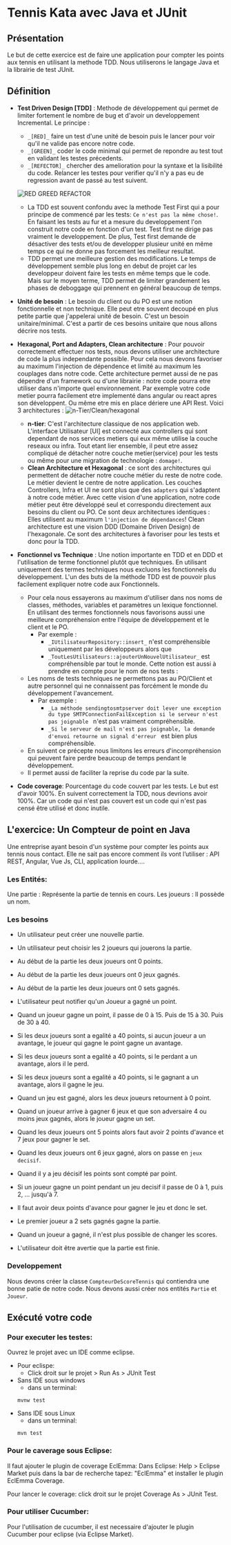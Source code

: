 # Tennis Kata avec Java et JUnit

## Présentation
Le but de cette exercice est de faire une application pour compter les points aux tennis en utilisant la methode TDD. Nous utiliserons le langage Java et la librairie de test JUnit.

## Définition
* __Test Driven Design [TDD]__ : Methode de développement qui permet de limiter fortement le nombre de bug et d'avoir un developpement Incremental. Le principe : 
    * `_[RED]_` faire un test d'une unité de besoin puis le lancer pour voir qu'il ne valide pas encore notre code.
    * `_[GREEN]_` coder le code minimal qui permet de repondre au test tout en validant les testes précedents.
    * `_[REFECTOR]_` chercher des amelioration pour la syntaxe et la lisibilité du code. Relancer les testes pour verifier qu'il n'y a pas eu de regression avant de passé au test suivent.

    ![RED GREED REFACTOR](./assets/RED-GREEN-REFACTOR.svg)
    
    * La TDD est souvent confondu avec la methode Test First qui a pour principe de commencé par les tests: `Ce n'est pas la même chose!`. En faisant les tests au fur et a mesure du developpement l'on construit notre code en fonction d'un test. Test first ne dirige pas vraiment le developpement. De plus, Test first demande de désactiver des tests et/ou de developper plusieur unité en même temps ce qui ne donne pas forcement les meilleur resultat.
    * TDD permet une meilleure gestion des modifications. Le temps de développement semble plus long en debut de projet car les developpeur doivent faire les tests en même temps que le code. Mais sur le moyen terme, TDD permet de limiter grandement les phases de deboggage qui prennent en général beaucoup de temps.

* __Unité de besoin__ : Le besoin du client ou du PO est une notion fonctionnelle et non technique. Elle peut etre souvent decoupé en plus petite partie que j'appelerai unité de besoin. C'est un besoin unitaire/minimal. C'est a partir de ces besoins unitaire que nous allons décrire nos tests.

* __Hexagonal, Port and Adapters, Clean architecture__ : Pour pouvoir correctement effectuer nos tests, nous devons utiliser une architecture de code la plus independante possible. Pour cela nous devons favoriser au maximum l'injection de dépendence et limité au maximum les couplages dans notre code. Cette architecture permet aussi de ne pas dépendre d'un framework ou d'une librairie : notre code pourra etre utiliser dans n'importe quel environnement. Par exemple votre code metier pourra facilement etre implementé dans angular ou react apres son développent. Ou même etre mis en place dériere une API Rest. Voici 3 architectures : ![n-Tier/Clean/hexagonal](./assets/Clean_Archi.svg)
    * __n-tier__: C'est l'architecture classique de nos application web. L'interface Utilisateur [UI] est connecté aux controllers qui sont dependant de nos services metiers qui eux même utilise la couche reseaux ou infra. Tout etant lier ensemble, il peut etre assez compliqué de détacher notre couche metier(service) pour les tests ou même pour une migration de technologie : `domage!`.
    * __Clean Architecture et Hexagonal__ : ce sont des architectures qui permettent de détacher notre couche métier du reste de notre code. Le métier devient le centre de notre application. Les couches Controllers, Infra et UI ne sont plus que des `adapters` qui s'adaptent à notre code métier. Avec cette vision d'une application, notre code métier peut être développé seul et correspondu directement aux besoins du client ou PO. Ce sont deux architectures identiques : Elles utilisent au maximum `l'injection de dépendances`! Clean architecture est une vision DDD (Domaine Driven Design) de l'hexagonale. Ce sont des architectures à favoriser pour les tests et donc pour la TDD.
* __Fonctionnel vs Technique__ : Une notion importante en TDD et en DDD et l'utilisation de terme fonctionnel plutôt que techniques. En utilisant uniquement des termes techniques nous excluons les fonctionnels du développement. L'un des buts de la méthode TDD est de pouvoir plus facilement expliquer notre code aux Fonctionnels.

    *  Pour cela nous essayerons au maximum d'utiliser dans nos noms de classes, méthodes, variables et paramètres un lexique fonctionnel. En utilisant des termes fonctionnels nous favorisons aussi une meilleure compréhension entre l'équipe de développement et le client et le PO.
        - Par exemple : 
            * `_IUtilisateurRepository::insert_` n'est compréhensible uniquement par les développeurs alors que 
            * `_ToutLesUtilisateurs::ajouterUnNouvelUtilisateur_` est compréhensible par tout le monde. Cette notion est aussi à prendre en compte pour le nom de nos tests : 
    * Les noms de tests techniques ne permettons pas au PO/Client et autre personnel qui ne connaissent pas forcément le monde du développement l'avancement.
        * Par exemple : 
            * `_La méthode sendingtosmtpserver doit lever une exception du type SMTPConnectionFailException si le serveur n'est pas joignable ` n'est pas vraiment compréhensible.
            * `_Si le serveur de mail n'est pas joignable, la demande d'envoi retourne un signal d'erreur ` est bien plus compréhensible.
    * En suivent ce précepte nous limitons les erreurs d'incompréhension qui peuvent faire perdre beaucoup de temps pendant le développement.
    * Il permet aussi de faciliter la reprise du code par la suite.
* __Code coverage__: Pourcentage du code couvert par les tests. Le but est d'avoir 100%. En suivent correctement la TDD, nous devrions avoir 100%. Car un code qui n'est pas couvert est un code qui n'est pas censé être utilisé et donc inutile.

## L'exercice: Un Compteur de point en Java
Une entreprise ayant besoin d'un système pour compter les points aux tennis nous contact. Elle ne sait pas encore comment ils vont l’utiliser : API REST, Angular, Vue Js, CLI, application lourde....

### Les Entités:
Une partie : Représente la partie de tennis en cours.
Les joueurs : Il possède un nom.

### Les besoins
* Un utilisateur peut créer une nouvelle partie.
* Un utilisateur peut choisir les 2 joueurs qui jouerons la partie.
* Au début de la partie les deux joueurs ont 0 points.
* Au début de la partie les deux joueurs ont 0 jeux gagnés.
* Au début de la partie les deux joueurs ont 0 sets gagnés.

* L'utilisateur peut notifier qu'un Joueur a gagné un point.
* Quand un joueur gagne un point, il passe de 0 à 15. Puis de 15 à 30. Puis de 30 à 40.
* Si les deux joueurs sont a egalité a 40 points, si aucun joueur a un avantage, le joueur qui gagne le point gagne un avantage.
* Si les deux joueurs sont a egalité a 40 points, si le perdant a un avantage, alors il le perd.
* Si les deux joueurs sont a egalité a 40 points, si le gagnant a un avantage, alors il gagne le jeu.

* Quand un jeu est gagné, alors les deux joueurs retournent à 0 point.
* Quand un joueur arrive à gagner 6 jeux et que son adversaire 4 ou moins jeux gagnés, alors le joueur gagne un set.
* Quand les deux joueurs ont 5 points alors faut avoir 2 points d'avance et 7 jeux pour gagner le set.

* Quand les deux joueurs ont 6 jeux gagné, alors on passe en `jeux decisif`.
* Quand il y a jeu décisif les points sont compté par point.
* Si un joueur gagne un point pendant un jeu decisif il passe de 0 à 1, puis 2, ... jusqu'à 7. 
* Il faut avoir deux points d'avance pour gagner le jeu et donc le set.

* Le premier joueur a 2 sets gagnés gagne la partie.
* Quand un joueur a gagné, il n'est plus possible de changer les scores.
* L'utilisateur doit être avertie que la partie est finie.

### Developpement
Nous devons créer la classe `CompteurDeScoreTennis` qui contiendra une bonne patie de notre code.
Nous devons aussi créer nos entités `Partie` et `Joueur`.

## Exécuté votre code

### Pour executer les testes:
Ouvrez le projet avec un IDE comme eclipse.
* Pour eclispe:
    - Click droit sur le projet > Run As > JUnit Test
* Sans IDE sous windows
    - dans un terminal:
    ```shell
    mvnw test
    ```
* Sans IDE sous Linux
    - dans un terminal:
    ```shell
    mvn test
    ```
### Pour le caverage sous Eclipse:
Il faut ajouter le plugin de coverage EclEmma:
Dans Eclipse: Help > Eclipse Market puis dans la bar de recherche tapez: "EclEmma" et installer le plugin EclEmma Coverage.

Pour lancer le coverage: click droit sur le projet
Coverage As > JUnit Test.

### Pour utiliser Cucumber:
Pour l'utilisation de cucumber, il est necessaire d'ajouter le plugin Cucumber pour eclipse (via Eclipse Market).